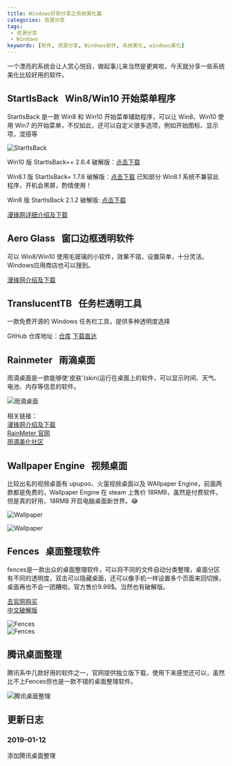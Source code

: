 ```yaml
---
title: Windows好软分享之系统美化篇
categories: 资源分享
tags:
 - 资源分享
 - Windows
keywords: [软件, 资源分享, Windows软件, 系统美化, windows美化]
---
```


一个漂亮的系统会让人赏心悦目，做起事儿来当然是更爽啦，今天就分享一些系统美化比较好用的软件。

<!-- more -->

## StartIsBack &nbsp; Win8/Win10 开始菜单程序

StartIsBack 是一款 Win8 和 Win10 开始菜单辅助程序，可以让 Win8、Win10 使用 Win7 的开始菜单，不仅如此，还可以自定义很多选项，例如开始图标、显示项，混搭等

![StartIsBack](https://blog-1253491707.piccd.myqcloud.com/images/startisback-min.jpg/style)

Win10 版 StartIsBack++ 2.6.4 破解版：[点击下载](https://blog-1253491707.cos.ap-chengdu.myqcloud.com/files/%E7%B3%BB%E7%BB%9F%E7%BE%8E%E5%8C%96/StartIsBack%2B%2B_2.7.3.exe)

Win8.1 版 StartIsBack+ 1.7.6 破解版：[点击下载](https://blog-1253491707.cos.ap-chengdu.myqcloud.com/files/%E7%B3%BB%E7%BB%9F%E7%BE%8E%E5%8C%96/StartIsBack%2B%2B1.7.6.exe)
已知部分 Win8.1 系统不兼容此程序，开机会黑屏，酌情使用！

Win8 版 StartIsBack 2.1.2 破解版: [点击下载](https://blog-1253491707.cos.ap-chengdu.myqcloud.com/files/%E7%B3%BB%E7%BB%9F%E7%BE%8E%E5%8C%96/StartIsBack%202.1.2%20PO.exe)

[漫锋网详细介绍及下载](http://zhutix.com/tools/startisback-plus-pojie/)

## Aero Glass &nbsp; 窗口边框透明软件

可以 Win8/Win10 使用毛玻璃的小软件，效果不错，设置简单，十分灵活。Windows应用商店也可以搜到。

[漫锋网介绍及下载](http://zhutix.com/tools/aero-glass-10/)

## TranslucentTB &nbsp; 任务栏透明工具

一款免费开源的 Windows 任务栏工具，提供多种透明度选择

GitHub 仓库地址：[仓库](https://github.com/TranslucentTB/TranslucentTB)
[下载直达](https://github.com/TranslucentTB/TranslucentTB/releases)

## Rainmeter &nbsp; 雨滴桌面

雨滴桌面是一款能够使'皮肤'(skin)运行在桌面上的软件，可以显示时间、天气、电池、内存等信息的软件。

![雨滴桌面](https://blog-1253491707.piccd.myqcloud.com/images/RainMeter%20.png/style)

相关链接：  
[漫锋网介绍及下载](http://zhutix.com/tools/rainmeter-dw/)  
[RainMeter 官网](https://www.rainmeter.net/)  
[雨滴美化社区](https://bbs.rainmeter.cn/)

## Wallpaper Engine &nbsp; 视频桌面

比较出名的视频桌面有 upupoo、火萤视频桌面以及 WAllpaper Engine，前面两款都是免费的，Wallpaper Engine 在 steam 上售价 18RMB，虽然是付费软件，但是真的好用，18RMB 开启电脑桌面新世界。😂

![Wallpaper](https://blog-1253491707.piccd.myqcloud.com/images/WallpaperEngine-1.png/style)

![Wallpaper](https://blog-1253491707.piccd.myqcloud.com/images/WallpaperEngine-2.png/style)

## Fences &nbsp; 桌面整理软件

fences是一款出众的桌面整理软件，可以将不同的文件自动分类整理，桌面分区有不同的透明度，双击可以隐藏桌面，还可以像手机一样设置多个页面来回切换，桌面再也不会一团糟啦。官方售价9.99$。当然也有破解版。

[去官网购买](https://www.stardock.com/products/fences/?)  
[中文破解版](https://blog-1253491707.cos.ap-chengdu.myqcloud.com/files/%E7%B3%BB%E7%BB%9F%E7%BE%8E%E5%8C%96/Fences%2Bv3.0.9%2B%E4%B8%AD%E6%96%87%E7%A0%B4%E8%A7%A3%E7%89%88.zip)

![Fences](https://blog-1253491707.piccd.myqcloud.com/images/Fences.png/style)  
![Fences](https://blog-1253491707.piccd.myqcloud.com/images/fences-min.gif/bug)

## 腾讯桌面整理

腾讯系中几款好用的软件之一，官网提供独立版下载，使用下来感觉还可以，虽然比不上Fences但也是一款不错的桌面整理软件。

![腾讯桌面整理](https://blog-1253491707.piccd.myqcloud.com/imgs/20190112154658.png/style)

## 更新日志

### 2019-01-12

添加腾讯桌面整理